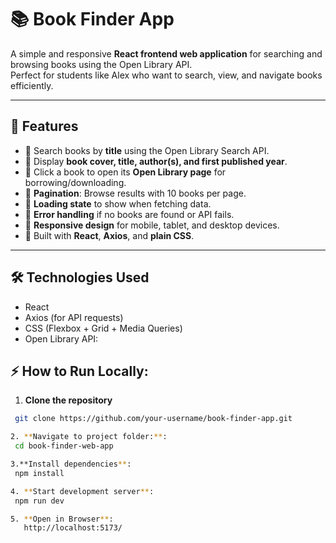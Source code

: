 # 📚 Book Finder App

A simple and responsive **React frontend web application** for searching and browsing books using the Open Library API.  
Perfect for students like Alex who want to search, view, and navigate books efficiently.

---

## 🚀 Features

- 🔹 Search books by **title** using the Open Library Search API.  
- 🔹 Display **book cover, title, author(s), and first published year**.  
- 🔹 Click a book to open its **Open Library page** for borrowing/downloading.  
- 🔹 **Pagination**: Browse results with 10 books per page.  
- 🔹 **Loading state** to show when fetching data.  
- 🔹 **Error handling** if no books are found or API fails.  
- 🔹 **Responsive design** for mobile, tablet, and desktop devices.  
- 🔹 Built with **React**, **Axios**, and **plain CSS**.

---

## 🛠️ Technologies Used

- React  
- Axios (for API requests)  
- CSS (Flexbox + Grid + Media Queries)  
- Open Library API:  


## ⚡ How to Run Locally:

1. **Clone the repository**
 ```bash
  git clone https://github.com/your-username/book-finder-app.git

2. **Navigate to project folder:**:
  cd book-finder-web-app

3.**Install dependencies**:
  npm install

4. **Start development server**:
  npm run dev

5. **Open in Browser**:
    http://localhost:5173/